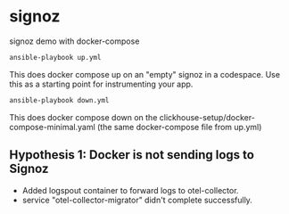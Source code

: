 # signoz
signoz demo with docker-compose 

```bash
ansible-playbook up.yml
```

This does docker compose up on an "empty" signoz in a codespace. Use this as a starting point for instrumenting your app.

```bash
ansible-playbook down.yml
```

This does docker compose down on the clickhouse-setup/docker-compose-minimal.yaml (the same docker-compose file from up.yml)

## Hypothesis 1: Docker is not sending logs to Signoz
- Added logspout container to forward logs to otel-collector.
- service "otel-collector-migrator" didn't complete successfully.
